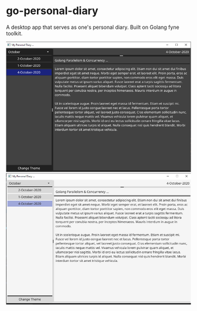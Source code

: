 # go-personal-diary

A desktop app that serves as one's personal diary.
Built on Golang fyne toolkit.

![Go personal diary](./screenshots/Diary_1.png?raw=true "Black Background Theme")
![Go personal diary](./screenshots/Diary_2.png?raw=true "White Background Theme")